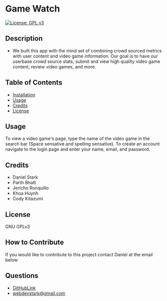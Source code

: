 
# Game Watch
[![License: GPL v3](https://img.shields.io/badge/License-GPLv3-blue.svg)](https://www.gnu.org/licenses/gpl-3.0)
## Description
- We built this app with the mind set of combining crowd sourced metrics with user content and video game information. Our goal is to have our userbase crowd source stats, submit and view high quality video game content, review video games, and more.
## Table of Contents
- [Installation](#installation)
- [Usage](#usage)
- [Credits](#credits)
- [License](#license)
## Usage
To view a video game's page, type the name of the video game in the search bar (Space sensative and spelling sensative).
To create an account navigate to the login page and enter your name, email, and password.
## Credits
- Daniel Stark
- Parth Bhatt
- Jericho Ronquillo
- Khoa Huynh
- Cody Kitazumi
## License
GNU GPLv3
## How to Contribute
If you would like to contribute to this project contact Daniel at the email below
## Questions
* [GitHubLink](https://github.com/Revivedaniel)
* <a href="mailto:it-support@kth.se">webdevstark@gmail.com</a>